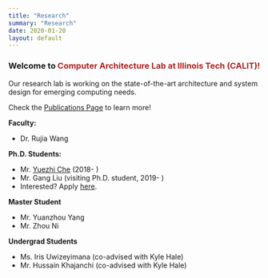 ```yaml
---
title: "Research"
summary: "Research"
date: 2020-01-20
layout: default
---
```

### Welcome to <span style="color:FireBrick">Computer Architecture Lab at Illinois Tech (CALIT)!</span>

Our research lab is working on the state-of-the-art architecture and system design for emerging computing needs. 

Check the [Publications Page](/publications) to learn more!


**Faculty:** 

* Dr. Rujia Wang

**Ph.D. Students:**

* Mr. [Yuezhi Che](https://archtedche.github.io/yuezhi-che/) (2018- )
* Mr. Gang Liu (visiting Ph.D. student, 2019- )
* Interested? Apply [here](/students).

**Master Student**

* Mr. Yuanzhou Yang
* Mr. Zhou Ni


**Undergrad Students**

* Ms. Iris Uwizeyimana (co-advised with Kyle Hale)
* Mr. Hussain Khajanchi (co-advised with Kyle Hale)
 











